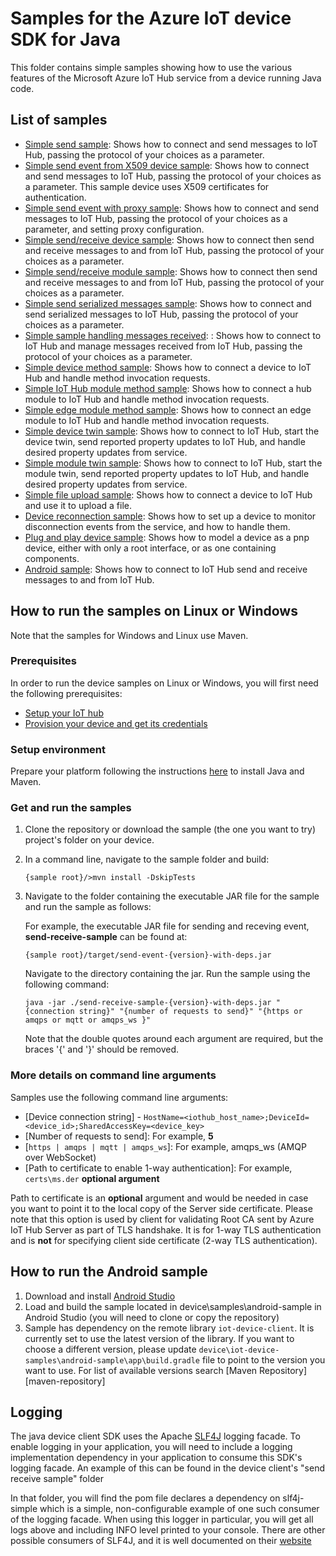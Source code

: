 # Samples for the Azure IoT device SDK for Java

This folder contains simple samples showing how to use the various features of the Microsoft Azure IoT Hub service from a device running Java code.

## List of samples

* [Simple send sample](send-event): Shows how to connect and send messages to IoT Hub, passing the protocol of your choices as a parameter.
* [Simple send event from X509 device sample](send-event-x509): Shows how to connect and send messages to IoT Hub, passing the protocol of your choices as a parameter. This sample device uses X509 certificates for authentication.
* [Simple send event with proxy sample](send-event-with-proxy): Shows how to connect and send messages to IoT Hub, passing the protocol of your choices as a parameter, and setting proxy configuration.
* [Simple send/receive device sample](send-receive-sample): Shows how to connect then send and receive messages to and from IoT Hub, passing the protocol of your choices as a parameter.
* [Simple send/receive module sample](send-receive-module-sample): Shows how to connect then send and receive messages to and from IoT Hub, passing the protocol of your choices as a parameter.
* [Simple send serialized messages sample](send-serialized-event): Shows how to connect and send serialized messages to IoT Hub, passing the protocol of your choices as a parameter.
* [Simple sample handling messages received](handle-messages): : Shows how to connect to IoT Hub and manage messages received from IoT Hub, passing the protocol of your choices as a parameter.
* [Simple device method sample](device-method-sample): Shows how to connect a device to IoT Hub and handle method invocation requests.
* [Simple IoT Hub module method sample](module-method-sample): Shows how to connect a hub module to IoT Hub and handle method invocation requests.
* [Simple edge module method sample](module-invoke-method-sample): Shows how to connect an edge module to IoT Hub and handle method invocation requests.
* [Simple device twin sample](device-twin-sample): Shows how to connect to IoT Hub, start the device twin, send reported property updates to IoT Hub, and handle desired property updates from service.
* [Simple module twin sample](module-twin-sample): Shows how to connect to IoT Hub, start the module twin, send reported property updates to IoT Hub, and handle desired property updates from service.
* [Simple file upload sample](file-upload-sample): Shows how to connect a device to IoT Hub and use it to upload a file.
* [Device reconnection sample](device-reconnection-sample): Shows how to set up a device to monitor disconnection events from the service, and how to handle them.
* [Plug and play device sample](pnp-device-sample): Shows how to model a device as a pnp device, either with only a root interface, or as one containing components.
* [Android sample](android-sample): Shows how to connect to IoT Hub send and receive messages to and from IoT Hub.

## How to run the samples on Linux or Windows

Note that the samples for Windows and Linux use Maven.

### Prerequisites
In order to run the device samples on Linux or Windows, you will first need the following prerequisites:
* [Setup your IoT hub][lnk-setup-iot-hub]
* [Provision your device and get its credentials][lnk-manage-iot-hub]

### Setup environment
Prepare your platform following the instructions [here][devbox-setup] to install Java and Maven.

### Get and run the samples
1. Clone the repository or download the sample (the one you want to try) project's folder on your device.
1. In a command line, navigate to the sample folder and build:
	```
	{sample root}/>mvn install -DskipTests
	```
1. Navigate to the folder containing the executable JAR file for the sample and run the sample as follows:

	For example, the executable JAR file for sending and receving event, **send-receive-sample** can be found at:

	```
	{sample root}/target/send-event-{version}-with-deps.jar
	```

	Navigate to the directory containing the jar. Run the sample using the following command:

	```
	java -jar ./send-receive-sample-{version}-with-deps.jar "{connection string}" "{number of requests to send}" "{https or amqps or mqtt or amqps_ws }"
	```

	Note that the double quotes around each argument are required, but the braces '{' and '}' should be removed.

### More details on command line arguments
Samples use the following command line arguments:
* [Device connection string] - `HostName=<iothub_host_name>;DeviceId=<device_id>;SharedAccessKey=<device_key>`
* [Number of requests to send]: For example, **5** 
* [`https | amqps | mqtt | amqps_ws`]: For example, amqps_ws (AMQP over WebSocket)
* [Path to certificate to enable 1-way authentication]: For example, `certs\ms.der` **optional argument**

Path to certificate is an **optional** argument and would be needed in case you want to point it to the local copy of the Server side certificate. Please note that this option is used by client for validating Root CA sent by Azure IoT Hub Server as part of TLS handshake. It is for 1-way TLS authentication and is **not** for specifying client side certificate (2-way TLS authentication).

## How to run the Android sample
1. Download and install [Android Studio][android-studio]
1. Load and build the sample located in device\samples\android-sample in Android Studio (you will need to clone or copy the repository)
1. Sample has dependency on the remote library `iot-device-client`. It is currently set to use the latest version of the library. If you want to choose a different version, please update `device\iot-device-samples\android-sample\app\build.gradle` file to point to the version you want to use. For list of available versions search [Maven Repository][maven-repository]

## Logging 
The java device client SDK uses the Apache [SLF4J][SLF4J-logging] logging facade. To enable logging in
your application, you will need to include a logging implementation dependency in your application to consume
this SDK's logging facade. An example of this can be found in the device client's "send receive sample" folder

In that folder, you will find the pom file declares a dependency on slf4j-simple which is a simple, non-configurable
example of one such consumer of the logging facade. When using this logger in particular, you will get all logs above
and including INFO level printed to your console. There are other possible consumers of SLF4J, and it is well documented
on their [website][SLF4J-logging]

[devbox-setup]: ../../doc/java-devbox-setup.md
[lnk-setup-iot-hub]: https://aka.ms/howtocreateazureiothub
[lnk-manage-iot-hub]: https://aka.ms/manageiothub
[android-studio]: https://developer.android.com/studio/index.html
[SLF4J-logging]: https://www.slf4j.org/
[log4j-properties]: https://logging.apache.org/log4j/1.2/manual.html